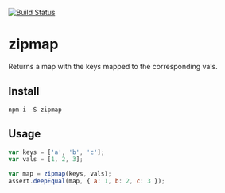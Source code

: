 [![Build Status](https://travis-ci.org/landau/zipmap.svg)](https://travis-ci.org/landau/zipmap)

zipmap
======

Returns a map with the keys mapped to the corresponding vals.

## Install

`npm i -S zipmap`

## Usage

```js
var keys = ['a', 'b', 'c'];
var vals = [1, 2, 3];

var map = zipmap(keys, vals);
assert.deepEqual(map, { a: 1, b: 2, c: 3 });
```
